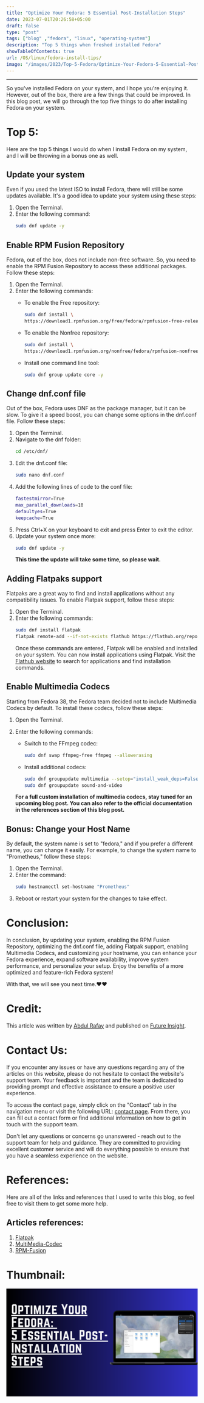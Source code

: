 ```yaml
---
title: "Optimize Your Fedora: 5 Essential Post-Installation Steps"
date: 2023-07-01T20:26:58+05:00
draft: false
type: "post"
tags: ["blog" ,"fedora", "linux", "operating-system"]
description: "Top 5 things when freshed installed Fedora"
showTableOfContents: true
url: /OS/linux/fedora-install-tips/
image: "/images/2023/Top-5-Fedora/Optimize-Your-Fedora-5-Essential-Post-Installation-Steps.png"
---
```


-----------

So you've installed Fedora on your system, and I hope you're enjoying it. However, out of the box, there are a few things that could be improved. In this blog post, we will go through the top five things to do after installing Fedora on your system.

# Top 5:
Here are the top 5 things I would do when I install Fedora on my system, and I will be throwing in a bonus one as well.

## Update your system
Even if you used the latest ISO to install Fedora, there will still be some updates available. It's a good idea to update your system using these steps:

1. Open the Terminal.
2. Enter the following command:
   ```bash
   sudo dnf update -y 
   ```

## Enable RPM Fusion Repository
Fedora, out of the box, does not include non-free software. So, you need to enable the RPM Fusion Repository to access these additional packages. Follow these steps:

1. Open the Terminal.
2. Enter the following commands:
   - To enable the Free repository:
     ```bash
     sudo dnf install \
     https://download1.rpmfusion.org/free/fedora/rpmfusion-free-release-$(rpm -E %fedora).noarch.rpm
     ```

   - To enable the Nonfree repository:
     ```bash
     sudo dnf install \
     https://download1.rpmfusion.org/nonfree/fedora/rpmfusion-nonfree-release-$(rpm -E %fedora).noarch.rpm
     ```

   - Install one command line tool:
     ```bash
     sudo dnf group update core -y
     ```

##  Change dnf.conf file
Out of the box, Fedora uses DNF as the package manager, but it can be slow. To give it a speed boost, you can change some options in the dnf.conf file. Follow these steps:

1. Open the Terminal.
2. Navigate to the dnf folder:
   ```bash
   cd /etc/dnf/
   ```
3. Edit the dnf.conf file:
   ```bash
   sudo nano dnf.conf
   ```
4. Add the following lines of code to the conf file:
   ```bash
   fastestmirror=True
   max_parallel_downloads=10
   defaultyes=True
   keepcache=True
   ```
5. Press Ctrl+X on your keyboard to exit and press Enter to exit the editor.
6. Update your system once more:
   ```bash
   sudo dnf update -y 
   ```
   **This time the update will take some time, so please wait.**

##  Adding Flatpaks support
Flatpaks are a great way to find and install applications without any compatibility issues. To enable Flatpak support, follow these steps:

1. Open the Terminal.
2. Enter the following commands:
   ```bash
   sudo dnf install flatpak
   flatpak remote-add --if-not-exists flathub https://flathub.org/repo/flathub.flatpakrepo
   ```
   Once these commands are entered, Flatpak will be enabled and installed on your system. You can now install applications using Flatpak. Visit the [Flathub website](https://flathub.org/) to search for applications and find installation commands.

##  Enable Multimedia Codecs
Starting from Fedora 38, the Fedora team decided not to include Multimedia Codecs by default. To install these codecs, follow these steps:

1. Open the Terminal.
2. Enter the following commands:
   - Switch to the FFmpeg codec:
        ```bash
        sudo dnf swap ffmpeg-free ffmpeg --allowerasing
        ```
   - Install additional codecs:
     ```bash
     sudo dnf groupupdate multimedia --setop="install_weak_deps=False" --exclude=PackageKit-gstreamer-plugin
     sudo dnf groupupdate sound-and-video
     ```

   **For a full custom installation of multimedia codecs, stay tuned for an upcoming blog post. You can also refer to the official documentation in the references section of this blog post.**

## Bonus: Change your Host Name
By default, the system name is set to "fedora," and if you prefer a different name, you can change it easily. For example, to change the system name to "Prometheus," follow these steps:

1. Open the Terminal.
2. Enter the command:
   ```bash
   sudo hostnamectl set-hostname "Prometheus"
   ```
3. Reboot or restart your system for the changes to take effect.


# Conclusion:
In conclusion, by updating your system, enabling the RPM Fusion Repository, optimizing the dnf.conf file, adding Flatpak support, enabling Multimedia Codecs, and customizing your hostname, you can enhance your Fedora experience, expand software availability, improve system performance, and personalize your setup. Enjoy the benefits of a more optimized and feature-rich Fedora system!

With that, we will see you next time.❤️❤️

# Credit:
This article was written by [Abdul Rafay](https://future-insight.blog/author) and published on [Future Insight](https://future-insight.blog/).

# Contact Us: 
If you encounter any issues or have any questions regarding any of the articles on this website, please do not hesitate to contact the website's support team. Your feedback is important and the team is dedicated to providing prompt and effective assistance to ensure a positive user experience.

To access the contact page, simply click on the "Contact" tab in the navigation menu or visit the following URL: [contact page](https://future-insight.blog/contact). From there, you can fill out a contact form or find additional information on how to get in touch with the support team.

Don't let any questions or concerns go unanswered - reach out to the support team for help and guidance. They are committed to providing excellent customer service and will do everything possible to ensure that you have a seamless experience on the website.

# References:
Here are all of the links and references that I used to write this blog, so feel free to visit them to get some more help.
## Articles references:
1.  [Flatpak](https://flatpak.org/setup/Fedora)
2.  [MultiMedia-Codec](https://rpmfusion.org/Howto/Multimedia)
3.  [RPM-Fusion](https://rpmfusion.org/Configuration)

# Thumbnail:
![image](/images/2023/Top-5-Fedora/Optimize-Your-Fedora-5-Essential-Post-Installation-Steps.png)

<!-- ## WalkThrough Video: -->
<!-- <iframe width="800" height="450" src="https://www.youtube.com/embed/YT-link" frameborder="1" allowfullscreen></iframe> -->
